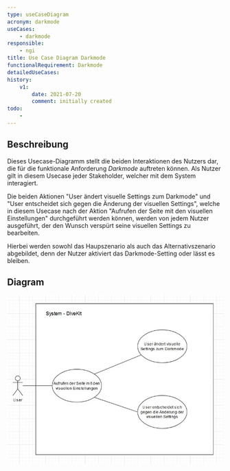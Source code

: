 ```yaml
---
type: useCaseDiagram
acronym: darkmode
useCases:
    - darkmode
responsible: 
    - ngi
title: Use Case Diagram Darkmode
functionalRequirement: Darkmode
detailedUseCases:
history:
    v1:
        date: 2021-07-20
        comment: initially created
todo: 
    - 
---
```


## Beschreibung

Dieses Usecase-Diagramm stellt die beiden Interaktionen des Nutzers dar, die für die funktionale Anforderung _Darkmode_ auftreten können. Als Nutzer gilt in diesem Usecase jeder Stakeholder, welcher mit dem System interagiert.  

Die beiden Aktionen "User ändert visuelle Settings zum Darkmode" und "User entscheidet sich gegen die Änderung der visuellen Settings", welche in diesem Usecase nach der Aktion "Aufrufen der Seite mit den visuellen Einstellungen" durchgeführt werden können, werden von jedem Nutzer ausgeführt, der den Wunsch verspürt seine visuellen Settings zu bearbeiten.  

Hierbei werden sowohl das Haupszenario als auch das Alternativszenario abgebildet, denn der Nutzer aktiviert das Darkmode-Setting oder lässt es bleiben.

## Diagram

![darkmode](./diagrams/useCaseDarkmode.jpg)


